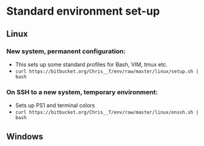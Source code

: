 # Standard environment set-up

## Linux

### New system, permanent configuration:

* This sets up some standard profiles for Bash, VIM, tmux etc.
* `curl https://bitbucket.org/Chris__T/env/raw/master/linux/setup.sh | bash`

### On SSH to a new system, temporary environment:

* Sets up PS1 and terminal colors
* `curl https://bitbucket.org/Chris__T/env/raw/master/linux/onssh.sh | bash`

## Windows
